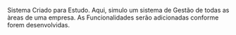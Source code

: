 Sistema Criado para Estudo. 
Aqui, simulo um sistema de Gestão de todas as àreas de uma empresa. As Funcionalidades serão adicionadas conforme forem desenvolvidas. 

